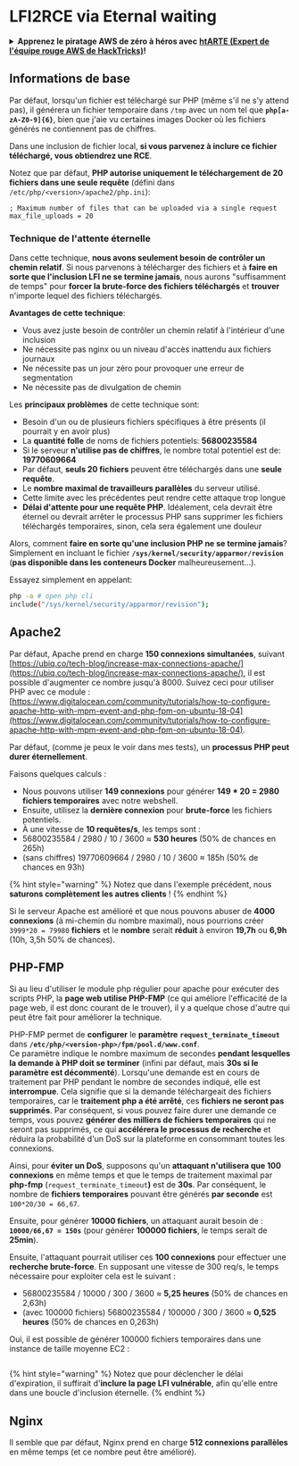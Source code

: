 # LFI2RCE via Eternal waiting

<details>

<summary><strong>Apprenez le piratage AWS de zéro à héros avec</strong> <a href="https://training.hacktricks.xyz/courses/arte"><strong>htARTE (Expert de l'équipe rouge AWS de HackTricks)</strong></a><strong>!</strong></summary>

Autres façons de soutenir HackTricks:

* Si vous souhaitez voir votre **entreprise annoncée dans HackTricks** ou **télécharger HackTricks en PDF**, consultez les [**PLANS D'ABONNEMENT**](https://github.com/sponsors/carlospolop)!
* Obtenez le [**swag officiel PEASS & HackTricks**](https://peass.creator-spring.com)
* Découvrez [**La famille PEASS**](https://opensea.io/collection/the-peass-family), notre collection exclusive de [**NFTs**](https://opensea.io/collection/the-peass-family)
* **Rejoignez le** 💬 [**groupe Discord**](https://discord.gg/hRep4RUj7f) ou le [**groupe Telegram**](https://t.me/peass) ou **suivez-nous** sur **Twitter** 🐦 [**@carlospolopm**](https://twitter.com/hacktricks_live)**.**
* **Partagez vos astuces de piratage en soumettant des PR aux** [**HackTricks**](https://github.com/carlospolop/hacktricks) et [**HackTricks Cloud**](https://github.com/carlospolop/hacktricks-cloud) dépôts GitHub.

</details>

## Informations de base

Par défaut, lorsqu'un fichier est téléchargé sur PHP (même s'il ne s'y attend pas), il générera un fichier temporaire dans `/tmp` avec un nom tel que **`php[a-zA-Z0-9]{6}`**, bien que j'aie vu certaines images Docker où les fichiers générés ne contiennent pas de chiffres.

Dans une inclusion de fichier local, **si vous parvenez à inclure ce fichier téléchargé, vous obtiendrez une RCE**.

Notez que par défaut, **PHP autorise uniquement le téléchargement de 20 fichiers dans une seule requête** (défini dans `/etc/php/<version>/apache2/php.ini`):
```
; Maximum number of files that can be uploaded via a single request
max_file_uploads = 20
```
### Technique de l'attente éternelle

Dans cette technique, **nous avons seulement besoin de contrôler un chemin relatif**. Si nous parvenons à télécharger des fichiers et à **faire en sorte que l'inclusion LFI ne se termine jamais**, nous aurons "suffisamment de temps" pour **forcer la brute-force des fichiers téléchargés** et **trouver** n'importe lequel des fichiers téléchargés.

**Avantages de cette technique**:

- Vous avez juste besoin de contrôler un chemin relatif à l'intérieur d'une inclusion
- Ne nécessite pas nginx ou un niveau d'accès inattendu aux fichiers journaux
- Ne nécessite pas un jour zéro pour provoquer une erreur de segmentation
- Ne nécessite pas de divulgation de chemin

Les **principaux problèmes** de cette technique sont:

- Besoin d'un ou de plusieurs fichiers spécifiques à être présents (il pourrait y en avoir plus)
- La **quantité folle** de noms de fichiers potentiels: **56800235584**
- Si le serveur **n'utilise pas de chiffres**, le nombre total potentiel est de: **19770609664**
- Par défaut, **seuls 20 fichiers** peuvent être téléchargés dans une **seule requête**.
- Le **nombre maximal de travailleurs parallèles** du serveur utilisé.
- Cette limite avec les précédentes peut rendre cette attaque trop longue
- **Délai d'attente pour une requête PHP**. Idéalement, cela devrait être éternel ou devrait arrêter le processus PHP sans supprimer les fichiers téléchargés temporaires, sinon, cela sera également une douleur

Alors, comment **faire en sorte qu'une inclusion PHP ne se termine jamais**? Simplement en incluant le fichier **`/sys/kernel/security/apparmor/revision`** (**pas disponible dans les conteneurs Docker** malheureusement...).

Essayez simplement en appelant:
```bash
php -a # open php cli
include("/sys/kernel/security/apparmor/revision");
```
## Apache2

Par défaut, Apache prend en charge **150 connexions simultanées**, suivant [https://ubiq.co/tech-blog/increase-max-connections-apache/](https://ubiq.co/tech-blog/increase-max-connections-apache/), il est possible d'augmenter ce nombre jusqu'à 8000. Suivez ceci pour utiliser PHP avec ce module : [https://www.digitalocean.com/community/tutorials/how-to-configure-apache-http-with-mpm-event-and-php-fpm-on-ubuntu-18-04](https://www.digitalocean.com/community/tutorials/how-to-configure-apache-http-with-mpm-event-and-php-fpm-on-ubuntu-18-04).

Par défaut, (comme je peux le voir dans mes tests), un **processus PHP peut durer éternellement**.

Faisons quelques calculs :

* Nous pouvons utiliser **149 connexions** pour générer **149 \* 20 = 2980 fichiers temporaires** avec notre webshell.
* Ensuite, utilisez la **dernière connexion** pour **brute-force** les fichiers potentiels.
* À une vitesse de **10 requêtes/s**, les temps sont :
* 56800235584 / 2980 / 10 / 3600 ≈ **530 heures** (50% de chances en 265h)
* (sans chiffres) 19770609664 / 2980 / 10 / 3600 ≈ 185h (50% de chances en 93h)

{% hint style="warning" %}
Notez que dans l'exemple précédent, nous **saturons complètement les autres clients** !
{% endhint %}

Si le serveur Apache est amélioré et que nous pouvons abuser de **4000 connexions** (à mi-chemin du nombre maximal), nous pourrions créer `3999*20 = 79980` **fichiers** et le **nombre** serait **réduit** à environ **19,7h** ou **6,9h** (10h, 3,5h 50% de chances).

## PHP-FMP

Si au lieu d'utiliser le module php régulier pour apache pour exécuter des scripts PHP, la **page web utilise PHP-FMP** (ce qui améliore l'efficacité de la page web, il est donc courant de le trouver), il y a quelque chose d'autre qui peut être fait pour améliorer la technique.

PHP-FMP permet de **configurer** le **paramètre** **`request_terminate_timeout`** dans **`/etc/php/<version-php>/fpm/pool.d/www.conf`**.\
Ce paramètre indique le nombre maximum de secondes **pendant lesquelles** **la demande à PHP doit se terminer** (infini par défaut, mais **30s si le paramètre est décommenté**). Lorsqu'une demande est en cours de traitement par PHP pendant le nombre de secondes indiqué, elle est **interrompue**. Cela signifie que si la demande téléchargeait des fichiers temporaires, car le **traitement php a été arrêté**, ces **fichiers ne seront pas supprimés**. Par conséquent, si vous pouvez faire durer une demande ce temps, vous pouvez **générer des milliers de fichiers temporaires** qui ne seront pas supprimés, ce qui **accélérera le processus de recherche** et réduira la probabilité d'un DoS sur la plateforme en consommant toutes les connexions.

Ainsi, pour **éviter un DoS**, supposons qu'un **attaquant n'utilisera que 100 connexions** en même temps et que le temps de traitement maximal par **php-fmp** (`request_terminate_timeout`**)** est de **30s**. Par conséquent, le nombre de **fichiers temporaires** pouvant être générés **par seconde** est `100*20/30 = 66,67`.

Ensuite, pour générer **10000 fichiers**, un attaquant aurait besoin de : **`10000/66,67 = 150s`** (pour générer **100000 fichiers**, le temps serait de **25min**).

Ensuite, l'attaquant pourrait utiliser ces **100 connexions** pour effectuer une **recherche brute-force**. En supposant une vitesse de 300 req/s, le temps nécessaire pour exploiter cela est le suivant :

* 56800235584 / 10000 / 300 / 3600 ≈ **5,25 heures** (50% de chances en 2,63h)
* (avec 100000 fichiers) 56800235584 / 100000 / 300 / 3600 ≈ **0,525 heures** (50% de chances en 0,263h)

Oui, il est possible de générer 100000 fichiers temporaires dans une instance de taille moyenne EC2 :

<figure><img src="../../.gitbook/assets/image (3) (1) (1) (3).png" alt=""><figcaption></figcaption></figure>

{% hint style="warning" %}
Notez que pour déclencher le délai d'expiration, il suffirait d'**inclure la page LFI vulnérable**, afin qu'elle entre dans une boucle d'inclusion éternelle.
{% endhint %}

## Nginx

Il semble que par défaut, Nginx prend en charge **512 connexions parallèles** en même temps (et ce nombre peut être amélioré).
